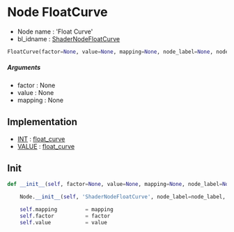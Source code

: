 # Node FloatCurve

- Node name : 'Float Curve'
- bl_idname : [ShaderNodeFloatCurve](https://docs.blender.org/api/current/bpy.types.ShaderNodeFloatCurve.html)


``` python
FloatCurve(factor=None, value=None, mapping=None, node_label=None, node_color=None)
```
##### Arguments

- factor : None
- value : None
- mapping : None

## Implementation

- [INT](/docs/GeoNodes/socket_INT.md) : [float_curve](/docs/GeoNodes/socket_INT.md#float_curve)
- [VALUE](/docs/GeoNodes/socket_VALUE.md) : [float_curve](/docs/GeoNodes/socket_VALUE.md#float_curve)

## Init

``` python
def __init__(self, factor=None, value=None, mapping=None, node_label=None, node_color=None):

    Node.__init__(self, 'ShaderNodeFloatCurve', node_label=node_label, node_color=node_color)

    self.mapping         = mapping
    self.factor          = factor
    self.value           = value
```
